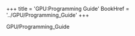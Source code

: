 +++
title = 'GPU:Programming Guide'
BookHref = '../GPU/Programming_Guide'
+++

GPU/Programming_Guide
